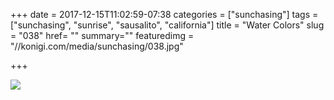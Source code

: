 +++
date = 2017-12-15T11:02:59-07:38
categories = ["sunchasing"]
tags = ["sunchasing", "sunrise", "sausalito", "california"]
title = "Water Colors"
slug = "038"
href= ""
summary=""
featuredimg = "//konigi.com/media/sunchasing/038.jpg"

+++

<img src="//konigi.com/media/sunchasing/038.jpg" />